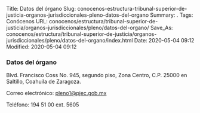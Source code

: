 Title: Datos del órgano
Slug: conocenos-estructura-tribunal-superior-de-justicia-organos-jurisdiccionales-pleno-datos-del-organo
Summary: .
Tags: Conócenos
URL: conocenos/estructura/tribunal-superior-de-justicia/organos-jurisdiccionales/pleno/datos-del-organo/
Save_As: conocenos/estructura/tribunal-superior-de-justicia/organos-jurisdiccionales/pleno/datos-del-organo/index.html
Date: 2020-05-04 09:12
Modified: 2020-05-04 09:12



### Datos del órgano



Blvd. Francisco Coss No. 945, segundo piso, Zona Centro, C.P. 25000 en Saltillo, Coahuila de Zaragoza.

Correo electrónico: pleno1@pjec.gob.mx

Teléfono: 194 51 00  ext. 5605




